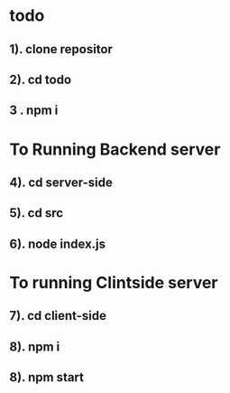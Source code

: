 # todo
## 1). clone repositor
## 2). cd todo
## 3 . npm i

# To Running Backend server
## 4). cd server-side
## 5). cd src
## 6). node index.js

# To running Clintside server
## 7). cd client-side
## 8). npm i
## 8). npm start
